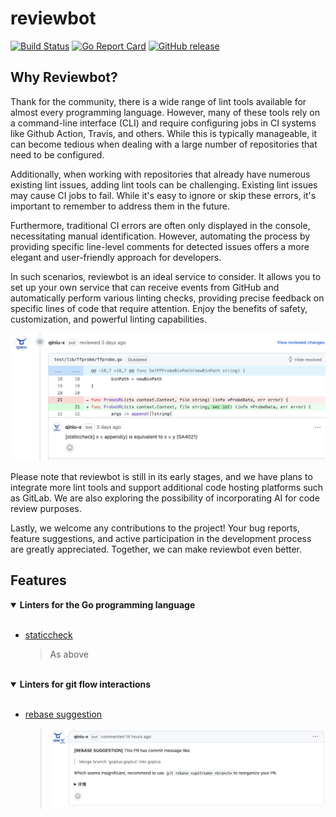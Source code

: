 # reviewbot 

[![Build Status](https://github.com/qiniu/reviewbot/actions/workflows/go.yml/badge.svg)](https://github.com/qiniu/reviewbot/actions/workflows/go.yml)
[![Go Report Card](https://goreportcard.com/badge/github.com/qiniu/reviewbot)](https://goreportcard.com/report/github.com/qiniu/reviewbot)
[![GitHub release](https://img.shields.io/github/v/tag/qiniu/reviewbot.svg?label=release)](https://github.com/qiniu/reviewbot/releases)

## Why Reviewbot?

Thank for the community, there is a wide range of lint tools available for almost every programming language. However, many of these tools rely on a command-line interface (CLI) and require configuring jobs in CI systems like Github Action, Travis, and others. While this is typically manageable, it can become tedious when dealing with a large number of repositories that need to be configured.

Additionally, when working with repositories that already have numerous existing lint issues, adding lint tools can be challenging. Existing lint issues may cause CI jobs to fail. While it's easy to ignore or skip these errors, it's important to remember to address them in the future.

Furthermore, traditional CI errors are often only displayed in the console, necessitating manual identification. However, automating the process by providing specific line-level comments for detected issues offers a more elegant and user-friendly approach for developers.

In such scenarios, reviewbot is an ideal service to consider. It allows you to set up your own service that can receive events from GitHub and automatically perform various linting checks, providing precise feedback on specific lines of code that require attention. Enjoy the benefits of safety, customization, and powerful linting capabilities.

![Alt text](docs/static/staticcheck.png)

Please note that reviewbot is still in its early stages, and we have plans to integrate more lint tools and support additional code hosting platforms such as GitLab. We are also exploring the possibility of incorporating AI for code review purposes.

Lastly, we welcome any contributions to the project! Your bug reports, feature suggestions, and active participation in the development process are greatly appreciated. Together, we can make reviewbot even better.

## Features

<details open>
<summary><b>Linters for the Go programming language</b></summary>
<br>


- [staticcheck](internal/linters/go/staticcheck)
    > As above

<br>
</details>

<details open>
<summary><b>Linters for git flow interactions</b></summary>
<br>


- [rebase suggestion](internal/linters/git-flow/rebase-suggestion)
  > ![rebase-suggestion](docs/static/rebase-suggestion.jpg)

<br>
</details>
